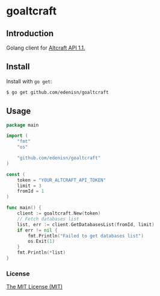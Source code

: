 # goaltcraft

## Introduction
Golang client for [Altcraft API 1.1.](https://docs.altcraft.com/pages/viewpage.action?pageId=2195459)

## Install
Install with `go get`:

```bash
$ go get github.com/edenisn/goaltcraft
```

## Usage
```go
package main

import (
	"fmt"
	"os"

	"github.com/edenisn/goaltcraft"
)

const (
	token = "YOUR_ALTCRAFT_API_TOKEN"
	limit = 3
	fromId = 1
)

func main() {
	client := goaltcraft.New(token)
	// Fetch databases list
	list, err := client.GetDatabasesList(fromId, limit)
	if err != nil {
		fmt.Println("Failed to get databases list")
		os.Exit(1)
	}
	fmt.Println(*list)
}
```

### License
[The MIT License (MIT)](LICENSE)
